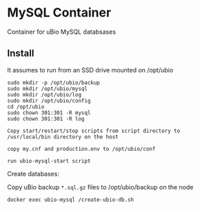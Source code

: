MySQL Container
===============

Container for uBio MySQL databsases

Install
-------

It assumes to run from an SSD drive mounted on /opt/ubio

```
sudo mkdir -p /opt/ubio/backup
sudo mkdir /opt/ubio/mysql
sudo mkdir /opt/ubio/log
sudo mkdir /opt/ubio/config
cd /opt/ubio
sudo chown 301:301 -R mysql
sudo chown 301:301 -R log

Copy start/restart/stop scripts from script directory to
/usr/local/bin directory on the host

copy my.cnf and production.env to /opt/ubio/conf

run ubio-mysql-start script
```

Create databases:

Copy uBio backup `*.sql.gz` files to /opt/ubio/backup on the node

```
docker exec ubio-mysql /create-ubio-db.sh
```


